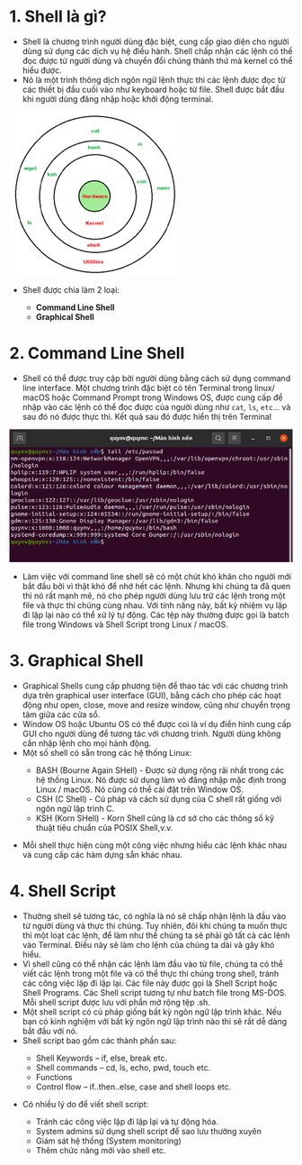 # 1. Shell là gì?

- Shell là chương trình người dùng đặc biệt, cung cấp giao diện cho người dùng sử dụng các dịch vụ hệ điều hành. Shell chấp nhận các lệnh có thể đọc được từ người dùng và chuyển đổi chúng thành thứ mà kernel có thể hiểu được.
- Nó là một trình thông dịch ngôn ngữ lệnh thực thi các lệnh được đọc từ các thiết bị đầu cuối vào như keyboard hoặc từ file. Shell được bắt đầu khi người dùng đăng nhập hoặc khởi động terminal.

<img src="https://github.com/lean15998/Linux/blob/main/images/2.1.png">

- Shell được chia làm 2 loại:

<ul>
  <ul>
    <li> <b>Command Line Shell</b>
    <li> <b>Graphical Shell</b>
    </li>  
     </ul>
     </ul>

# 2. Command Line Shell

- Shell có thể được truy cập bởi người dùng bằng cách sử dụng command line interface. Một chương trình đặc biệt có tên Terminal trong linux/ macOS hoặc Command Prompt trong Windows OS, được cung cấp để nhập vào các lệnh có thể đọc được của người dùng như `cat`, `ls`,  `etc`... và sau đó nó được thực thi. Kết quả sau đó được hiển thị trên Terminal

<img src="https://github.com/lean15998/Linux/blob/main/images/2.2.PNG">

- Làm việc với command line shell sẽ có một chút khó khăn cho người mới bắt đầu bởi vì thật khó để nhớ hết các lệnh. Nhưng khi chúng ta đã quen thì nó rất mạnh mẽ, nó cho phép người dùng lưu trữ các lệnh trong một file và thực thi chúng cùng nhau. Với tính năng này, bất kỳ nhiệm vụ lặp đi lặp lại nào có thể xử lý tự động. Các tệp này thường được gọi là batch file trong Windows và Shell Script trong Linux / macOS.

# 3. Graphical Shell

- Graphical Shells cung cấp phương tiện để thao tác với các chương trình dựa trên graphical user interface (GUI), bằng cách cho phép các hoạt động như open, close, move and resize window, cũng như chuyển trọng tâm giữa các cửa sổ.
- Window OS hoặc Ubuntu OS có thể được coi là ví dụ điển hình cung cấp GUI cho người dùng để tương tác với chương trình. Người dùng không cần nhập lệnh cho mọi hành động.
- Một số shell có sẵn trong các hệ thống Linux:
<ul>
  <ul>
    <li> BASH (Bourne Again SHell) - Được sử dụng rộng rãi nhất trong các hệ thống Linux. Nó được sử dụng làm vỏ đăng nhập mặc định trong Linux / macOS. Nó cũng có thể cài đặt trên Window OS.
    <li> CSH (C Shell) - Cú pháp và cách sử dụng của C shell rất giống với ngôn ngữ lập trình C.
    <li> KSH (Korn SHell) - Korn Shell cũng là cơ sở cho các thông số kỹ thuật tiêu chuẩn của POSIX Shell,v.v.  
    </li>  
     </ul>
     </ul>

- Mỗi shell thực hiện cùng một công việc nhưng hiểu các lệnh khác nhau và cung cấp các hàm dựng sẵn khác nhau.

#  4. Shell Script

- Thường shell sẽ tương tác, có nghĩa là nó sẽ chấp nhận lệnh là đầu vào từ người dùng và thực thi chúng. Tuy nhiên, đôi khi chúng ta muốn thực thi một loạt các lệnh, để làm như thế chúng ta sẽ phải gõ tất cả các lệnh vào Terminal. Điều này sẽ làm cho lệnh của chúng ta dài và gây khó hiểu.
- Vì shell cũng có thể nhận các lệnh làm đầu vào từ file, chúng ta có thể viết các lệnh trong một file và có thể thực thi chúng trong shell, tránh các công việc lặp đi lặp lại. Các file này được gọi là Shell Script hoặc Shell Programs. Các Shell script tương tự như batch file trong MS-DOS. Mỗi shell script được lưu với phần mở rộng tệp .sh.
- Một shell script có cú pháp giống bất kỳ ngôn ngữ lập trình khác. Nếu bạn có kinh nghiệm với bất kỳ ngôn ngữ lập trình nào thì sẽ rất dễ dàng bắt đầu với nó.
- Shell script bao gồm các thành phần sau:
<ul>
  <ul>
    <li> Shell Keywords – if, else, break etc.
    <li> Shell commands – cd, ls, echo, pwd, touch etc.
    <li> Functions
    <li> Control flow – if..then..else, case and shell loops etc.  
    </li>  
     </ul>
     </ul>

- Có nhiều lý do để viết shell script:

<ul>
  <ul>
    <li> Tránh các công việc lặp đi lặp lại và tự động hóa.
    <li> System admins sử dụng shell script để sao lưu thường xuyên
    <li> Giám sát hệ thống (System monitoring)
    <li> Thêm chức năng mới vào shell etc.
    </li>  
     </ul>
     </ul>



